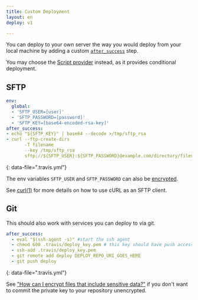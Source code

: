 ```yaml
---
title: Custom Deployment
layout: en
deploy: v1

---
```


You can deploy to your own server the way you would deploy from your local
machine by adding a custom [`after_success`](/user/customizing-the-build/) step.

You may choose the [Script provider](/user/deployment/script/) instead, as it
provides conditional deployment.

## SFTP

```yaml
env:
  global:
  - 'SFTP_USER=[user]'
  - 'SFTP_PASSWORD=[password]'
  - 'SFTP_KEY=[base64-encoded-rsa-key]'
after_success:
- echo "${SFTP_KEY}" | base64 --decode >/tmp/sftp_rsa
- curl --ftp-create-dirs
       -T filename
       --key /tmp/sftp_rsa
       sftp://${SFTP_USER}:${SFTP_PASSWORD}@example.com/directory/filename
```
{: data-file=".travis.yml"}

The env variables `SFTP_USER` and `SFTP_PASSWORD` can also be
[encrypted](/user/encryption-keys/).

See [curl(1)](http://curl.haxx.se/docs/manpage.html) for more details on how to
use cURL as an SFTP client.

## Git

This should also work with services you can deploy to via git.

```yaml
after_success:
  - eval "$(ssh-agent -s)" #start the ssh agent
  - chmod 600 .travis/deploy_key.pem # this key should have push access
  - ssh-add .travis/deploy_key.pem
  - git remote add deploy DEPLOY_REPO_URI_GOES_HERE
  - git push deploy
```
{: data-file=".travis.yml"}

See ["How can I encrypt files that include sensitive data?"](/user/travis-ci-for-private/#how-can-i-encrypt-files-that-include-sensitive-data) if you don't want to commit the private key to your repository unencrypted.
